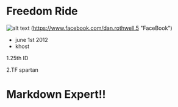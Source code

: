Freedom Ride
==============

![alt text](https://scontent-mia3-1.xx.fbcdn.net/v/t1.18169-9/10390040_4921000120901_3424819366000635095_n.jpg?_nc_cat=108&ccb=1-5&_nc_sid=e3f864&_nc_ohc=5NHNhFyzSHIAX_g0Dpx&_nc_ht=scontent-mia3-1.xx&oh=00_AT8n_0vVWBJg5LOD8uXAiZwrfGAyxi7bi1pOkK3ePk5rqg&oe=6218ADE0 "Freedom Ride")
(https://www.facebook.com/dan.rothwell.5 "FaceBook")

+ june 1st 2012
+ khost

1.25th ID

2.TF spartan 

# Markdown Expert!!
